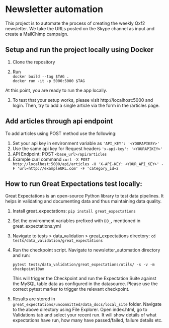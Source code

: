 # Newsletter automation
This project is to automate the process of creating the weekly Qxf2 newsletter. We take the URLs posted on the Skype channel as input and create a MailChimp campaign.

## Setup and run the project locally using Docker
  1. Clone the repository

  2. Run <br>
    `docker build --tag $TAG .`<br>
    `docker run -it -p 5000:5000 $TAG`<br>

At this point, you are ready to run the app locally.

  3. To test that your setup works, please visit http://localhost:5000 and login. Then, try to add a single article via the form in the /articles page.  

## Add articles through api endpoint
  To add articles using POST method use the following:
  1. Set your api key in environment variable as `'API_KEY': '<YOURAPIKEY>'`
  2. Use the same api key for Request headers `'x-api-key': '<YOURAPIKEY>'`
  3. API Endpoint: POST `<base_url>/api/articles`
  4. Example curl command ` curl -X POST http://localhost:5000/api/articles -H 'X-API-KEY: <YOUR_API_KEY>' -F 'url=http://exampleURL.com' -F 'category_id=2 `

## How to run Great Expectations test locally:
Great Expectations is an open-source Python library to test data pipelines. It helps in validating and documenting data and thus maintaining data quality.

1. Install great_expectations:
   `pip install great_expectations`

2. Set the environment variables prefixed with `DB_`, mentioned in great_expectations.yml

3. Navigate to tests > data_validation > great_expectations directory:
   `cd tests/data_validation/great_expectations`

4. Run the checkpoint script.
   Navigate to newsletter_automation directory and run:

   `pytest tests/data_validation/great_expectations/utils/ -s -v -m checkpoint10am`

   This will trigger the Checkpoint and run the Expectation Suite against the MySQL table data as configured in the datasource. Please use the correct pytest marker to trigger the relevant checkpoint.


5. Results are stored in `great_expectations/uncommitted/data_docs/local_site` folder.
  Navigate to the above directory using File Explorer.
  Open index.html, go to Validations tab and select your recent run.
  It will show details of what expectations have run, how many have passed/failed, failure details etc.
